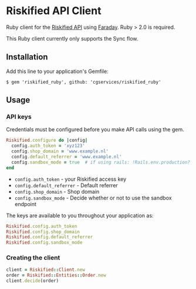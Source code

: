 # Riskified API Client

Ruby client for the [Riskified API](https://apiref.riskified.com) using [Faraday](https://github.com/technoweenie/faraday).  Ruby > 2.0 is required.

This Ruby client currently only supports the Sync flow.

## Installation

Add this line to your application's Gemfile:

    $ gem 'riskified_ruby', github: 'cgservices/riskified_ruby'

## Usage

### API keys

Credentials must be configured before you make API calls using the gem.

```ruby
Riskified.configure do |config|
  config.auth_token = 'xyz123'
  config.shop_domain = 'www.example.nl'
  config.default_referrer = 'www.example.nl'
  config.sandbox_mode = true  # if using rails: !Rails.env.production?
end
```

* `config.auth_token` - your Riskified access key
* `config.default_referrer` - Default referrer
* `config.shop_domain` - Shop domain
* `config.sandbox_mode` - Decide whether or not to use the sandbox endpoint

The keys are available to you throughout your application as:

```ruby
Riskified.config.auth_token
Riskified.config.shop_domain
Riskified.config.default_referrer
Riskified.config.sandbox_mode
```

### Creating the client

```ruby
client = Riskified::Client.new
order = Riskified::Entities::Order.new
client.decide(order)
```
